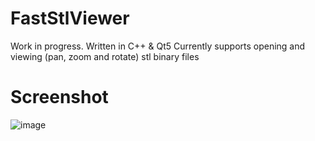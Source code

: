 # FastStlViewer
Work in progress. Written in C++ & Qt5 
Currently supports opening and viewing (pan, zoom and rotate) stl binary files 
# Screenshot
![image](https://user-images.githubusercontent.com/79033065/138608224-4d6a5442-c287-40e4-a9f5-3ac2ba4465af.png)
